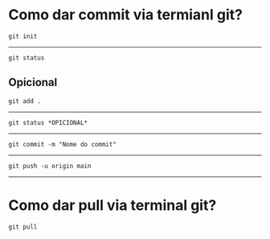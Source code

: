 # Como dar commit via termianl git?
    git init
---
    git status
Opicional
---
    git add .
---
    git status *OPICIONAL*
---
    git commit -m "Nome do commit"
---
    git push -u origin main
---
# Como dar pull via terminal git?
    git pull
